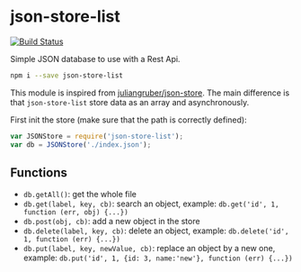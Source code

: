 # json-store-list

[![Build Status](https://travis-ci.org/cedced19/json-store-list.svg?branch=master)](https://travis-ci.org/cedced19/json-store-list)

Simple JSON database to use with a Rest Api.

```bash
npm i --save json-store-list
```

This module is inspired from [juliangruber/json-store](https://github.com/juliangruber/json-store). The main difference is that `json-store-list` store data as an array and asynchronously.

First init the store (make sure that the path is correctly defined):
```javascript
var JSONStore = require('json-store-list');
var db = JSONStore('./index.json');
```

## Functions

* `db.getAll()`: get the whole file
* `db.get(label, key, cb)`: search an object, example: `db.get('id', 1, function (err, obj) {...})`
* `db.post(obj, cb)`: add a new object in the store
* `db.delete(label, key, cb)`: delete an object, example: `db.delete('id', 1, function (err) {...})`
* `db.put(label, key, newValue, cb)`: replace an object by a new one, example: `db.put('id', 1, {id: 3, name:'new'}, function (err) {...})`
